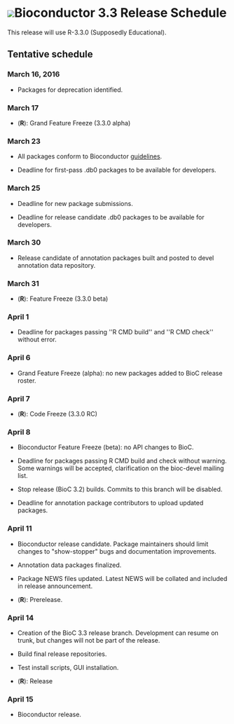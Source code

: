 # ![](/images/icons/magnifier.gif)Bioconductor 3.3 Release Schedule

This release will use R-3.3.0 (Supposedly Educational).

## Tentative schedule

### March 16, 2016

* Packages for deprecation identified.

### March 17

* (**R**): Grand Feature Freeze (3.3.0 alpha)

### March 23

* All packages conform to Bioconductor [guidelines][guidelines].

* Deadline for first-pass .db0 packages to be available for developers.

[guidelines]: /developers/package-guidelines


### March 25

* Deadline for new package submissions.

* Deadline for release candidate .db0 packages to be available
  for developers.


### March 30

* Release candidate of annotation packages built and posted to devel
  annotation data repository.

### March 31

* (**R**): Feature Freeze (3.3.0 beta)

### April 1

* Deadline for packages passing ''R CMD build'' and ''R CMD check''
  without error.

### April 6

* Grand Feature Freeze (alpha):  no new packages added to BioC
  release roster.

### April 7

* (**R**): Code Freeze (3.3.0 RC)

### April 8

* Bioconductor Feature Freeze (beta): no API changes to BioC.

* Deadline for packages passing R CMD build and check without warning.
   Some warnings will be accepted, clarification on the bioc-devel mailing
   list.

* Stop release (BioC 3.2) builds. Commits to this branch will be disabled.

* Deadline for annotation package contributors to upload updated packages.


### April 11

* Bioconductor release candidate.  Package maintainers should limit
   changes to "show-stopper" bugs and documentation improvements.

* Annotation data packages finalized.

* Package NEWS files updated. Latest NEWS will be collated and included
  in release announcement.

* (**R**): Prerelease.  

### April 14

* Creation of the BioC 3.3 release branch. Development can resume on
   trunk, but changes will not be part of the release.

* Build final release repositories.

* Test install scripts, GUI installation.

* (**R**): Release

### April 15

* Bioconductor release.
